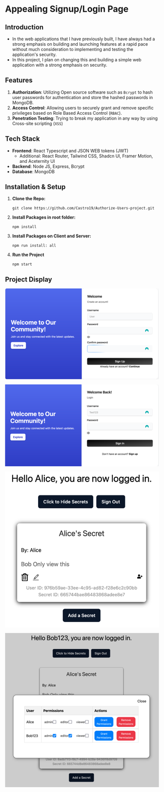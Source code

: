 # Appealing Signup/Login Page

## Introduction

- In the web applications that I have previously built, I have always had a strong emphasis on building and launching features at a rapid pace without much consideration to implementing and testing the application's security.
- In this project, I plan on changing this and building a simple web application with a strong emphasis on security.

## Features

1. **Authorization**: Utilizing Open source software such as `Bcrypt` to hash user passwords for authentication and store the hashed passwords in MongoDB.
2. **Access Control**: Allowing users to securely grant and remove specific privileges based on Role Based Access Control (`RBAC`).
3. **Penetration Testing**: Trying to break my application in any way by using Cross-site scripting (`XSS`)

## Tech Stack

- **Frontend**: React Typescript and JSON WEB tokens (JWT)
  - Additional: React Router, Tailwind CSS, Shadcn UI, Framer Motion, and Aceternity UI
- **Backend**: Node JS, Express, Bcrypt
- **Database**: MongoDB

## Installation & Setup

1.  **Clone the Repo:**

    ```
    git clone https://github.com/Castro19/Authorize-Users-project.git
    ```

2.  **Install Packages in root folder:**

    ```
    npm install
    ```

3.  **Install Packages on Client and Server:**

    ```
    npm run install: all
    ```

4.  **Run the Project**

    ```
    npm start
    ```

## Project Display

![SignUp](/docs/imgs/signup.png)

![Login](/docs/imgs/login.png)

![User Logged In](/docs/imgs/home.png)

![Setting up Access Control](/docs/imgs/permissions.png)
